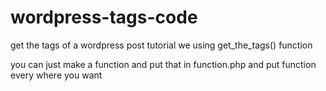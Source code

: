# wordpress-tags-code
get the tags of a wordpress post tutorial
we using get_the_tags() function

you can just make a function and put that in function.php and put function every where you want
